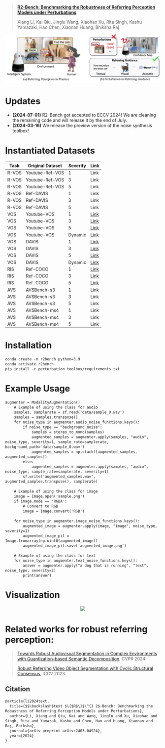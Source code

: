> [**R2-Bench: Benchmarking the Robustness of Referring Perception Models under Perturbations**](https://arxiv.org/abs/2403.04924)
>
> Xiang Li, Kai Qiu, Jinglu Wang, Xiaohao Xu, Rita Singh, Kashu Yamazaki, Hao Chen, Xiaonan Huang, Bhiksha Raj

<p align="center"><img src="assets/Illustration.png" width="700"/></p>

# Updates
- **(2024-07-01)** R2-Bench got accepted to ECCV 2024! We are cleaning the remaining code and will release it by the end of July.
- **(2024-03-16)** We release the preview version of the noise synthesis toolbox!

# Instantiated Datasets
| Task | Original Dataset | Severity | Link |
|-----------------|-----------------|-----------------|-----------------|
| R-VOS | Youtube-Ref-VOS | 1 | Link |
| R-VOS | Youtube-Ref-VOS | 3 | Link |
| R-VOS | Youtube-Ref-VOS | 5 | Link |
| R-VOS | Ref-DAVIS | 1 | Link |
| R-VOS | Ref-DAVIS | 3 | Link |
| R-VOS | Ref-DAVIS | 5 | Link |
| VOS | Youtube-VOS | 1 | [Link](https://drive.google.com/file/d/133yl9mIrUrD3g-Geh9_v-t01EB7VRW56/view?usp=drive_link) |
| VOS | Youtube-VOS | 3 | [Link](https://drive.google.com/file/d/133yl9mIrUrD3g-Geh9_v-t01EB7VRW56/view?usp=drive_link) |
| VOS | Youtube-VOS | 5 | [Link](https://drive.google.com/file/d/133yl9mIrUrD3g-Geh9_v-t01EB7VRW56/view?usp=drive_link) |
| VOS | Youtube-VOS | Dynamic | [Link](https://drive.google.com/file/d/133yl9mIrUrD3g-Geh9_v-t01EB7VRW56/view?usp=drive_link) |
| VOS | DAVIS | 1 | [Link](https://drive.google.com/file/d/1JQrPHKr9zzP7W4V9sQgadVEjTSVWlJhS/view?usp=drive_link) |
| VOS | DAVIS | 3 | [Link](https://drive.google.com/file/d/1JQrPHKr9zzP7W4V9sQgadVEjTSVWlJhS/view?usp=drive_link) |
| VOS | DAVIS | 5 | [Link](https://drive.google.com/file/d/1JQrPHKr9zzP7W4V9sQgadVEjTSVWlJhS/view?usp=drive_link) |
| VOS | DAVIS |Dynamic| [Link](https://drive.google.com/file/d/1JQrPHKr9zzP7W4V9sQgadVEjTSVWlJhS/view?usp=drive_link) |
| RIS | Ref-COCO | 1 | [Link](https://drive.google.com/file/d/1CwU1wXmo4wieKIx1q4po_cnqyiBMRg8F/view?usp=drive_link) |
| RIS | Ref-COCO | 3 | [Link](https://drive.google.com/file/d/1CwU1wXmo4wieKIx1q4po_cnqyiBMRg8F/view?usp=drive_link) |
| RIS | Ref-COCO | 5 | [Link](https://drive.google.com/file/d/1CwU1wXmo4wieKIx1q4po_cnqyiBMRg8F/view?usp=drive_link) |
| AVS | AVSBench-s3 | 1 | Link |
| AVS | AVSBench-s3 | 3 | Link |
| AVS | AVSBench-s3 | 5 | Link |
| AVS | AVSBench-ms4 | 1 | Link |
| AVS | AVSBench-ms4 | 3 | Link |
| AVS | AVSBench-ms4 | 5 | Link |

# Installation
```
conda create -n r2bench python=3.9
conda activate r2bench
pip install -r perturbation_toolbox/requirements.txt
```

# Example Usage
```
augmenter = ModalityAugmentation()
    # Example of using the class for audio
    samples, samplerate = sf.read('data/sample_0.wav')
    samples = samples.transpose()
    for noise_type in augmenter.audio_noise_functions.keys():
        if noise_type == "background_noise":
            samples = stereo_to_mono(samples)
            augmented_samples = augmenter.apply(samples, "audio", noise_type, severity=1, sample_rate=samplerate, background_path='data/sample_0.wav')
            augmented_samples = np.stack([augmented_samples, augmented_samples])
        else:
            augmented_samples = augmenter.apply(samples, "audio", noise_type, sample_rate=samplerate, severity=1)
        sf.write('augmented_samples.wav', augmented_samples.transpose(), samplerate)

    # Example of using the class for image
    image = Image.open('sample.png')
    if image.mode == 'RGBA':
        # Convert to RGB
        image = image.convert('RGB')

    for noise_type in augmenter.image_noise_functions.keys():
        augmented_image = augmenter.apply(image, "image", noise_type, severity=1)
        augmented_image_pil = Image.fromarray(np.uint8(augmented_image))
        augmented_image_pil.save('augmented_image.png')

    # Example of using the class for text
    for noise_type in augmenter.text_noise_functions.keys():
        answer = augmenter.apply("a dog that is running", "text", noise_type, severity=2)
        print(answer)
```

# Visualization
<p align="center"><img src="assets/vis.jpg" width="900"/></p>

# Related works for robust referring perception:

> [Towards Robust Audiovisual Segmentation in Complex Environments with Quantization-based Semantic Decomposition](https://arxiv.org/abs/2310.00132), CVPR 2024

> [Robust Referring Video Object Segmentation with Cyclic Structural Consensus](https://arxiv.org/abs/2403.04924), ICCV 2023

## Citation
```
@article{li2024text,
  title={$$\backslash$text $\{$R$\}$\^{} 2$-Bench: Benchmarking the Robustness of Referring Perception Models under Perturbations},
  author={Li, Xiang and Qiu, Kai and Wang, Jinglu and Xu, Xiaohao and Singh, Rita and Yamazak, Kashu and Chen, Hao and Huang, Xiaonan and Raj, Bhiksha},
  journal={arXiv preprint arXiv:2403.04924},
  year={2024}
}
```
